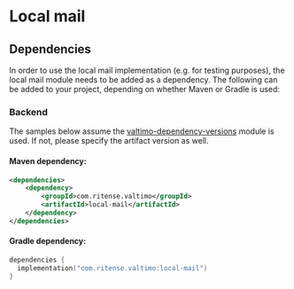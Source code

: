 # Local mail

## Dependencies

In order to use the local mail implementation (e.g. for testing purposes), the local mail module needs to be
added as a dependency. The following can be added to your project, depending on whether Maven or Gradle is used:

### Backend
The samples below assume the [valtimo-dependency-versions](valtimo-dependency-versions.md) module is used.
If not, please specify the artifact version as well.

#### Maven dependency:
```xml
<dependencies>
    <dependency>
        <groupId>com.ritense.valtimo</groupId>
        <artifactId>local-mail</artifactId>
    </dependency>
</dependencies>
```

#### Gradle dependency:
```kotlin
dependencies {
  implementation("com.ritense.valtimo:local-mail")
}
```
